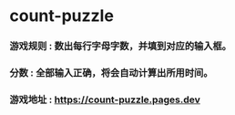 # count-puzzle

### 游戏规则 : 数出每行字母字数，并填到对应的输入框。

### 分数 : 全部输入正确，将会自动计算出所用时间。

### 游戏地址 : https://count-puzzle.pages.dev
